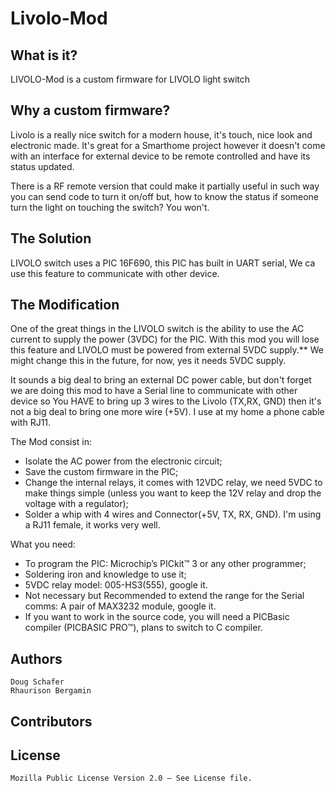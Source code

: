 # Livolo-Mod

What is it?
-----------

LIVOLO-Mod is a custom firmware for LIVOLO light switch

Why a custom firmware?
----------------------

Livolo is a really nice switch for a modern house, it's touch, nice look and electronic made. It's great for a Smarthome project however it doesn't come with an interface for external device to be remote controlled and have its status updated. 

There is a RF remote version that could make it partially useful in such way you can send code to turn it on/off but, how to know the status if someone turn the light on touching the switch? You won't.

The Solution
----------------

LIVOLO switch uses a PIC 16F690, this PIC has built in UART serial, We ca use this feature to communicate with other device.

The Modification
---------------------

One of the great things in the LIVOLO switch is the ability to use the AC current to supply the power (3VDC) for the PIC.
With this mod you will lose this feature and LIVOLO must be powered from external 5VDC supply.** We might change this in the future, for now, yes it needs 5VDC supply.

It sounds a big deal to bring an external DC power cable, but don't forget we are doing this mod to have a Serial line to communicate with other device so You HAVE to bring up 3 wires to the Livolo (TX,RX, GND) then it's not a big deal to bring one more wire (+5V). I use at my home a phone cable with RJ11. 

The Mod consist in:
  - Isolate the AC power from the electronic circuit;
  - Save the custom firmware in the PIC;
  - Change the internal relays, it comes with 12VDC relay, we need 5VDC to make things simple (unless you want to keep the       12V relay and drop the voltage with a regulator);
  - Solder a whip with 4 wires and Connector(+5V, TX, RX, GND). I'm using a RJ11 female, it works very well.

What you need:
  - To program the PIC: Microchip’s PICkit™ 3 or any other programmer;
  - Soldering iron and knowledge to use it;
  - 5VDC relay model: 005-HS3(555), google it.
  - Not necessary but Recommended to extend the range for the Serial comms: A pair of MAX3232 module, google it. 
  - If you want to work in the source code, you will need a PICBasic compiler (PICBASIC PRO™), plans to switch to C              compiler.


Authors
----------
	Doug Schafer
	Rhaurison Bergamin

Contributors
---------------
	

License
----------
	Mozilla Public License Version 2.0 – See License file.
